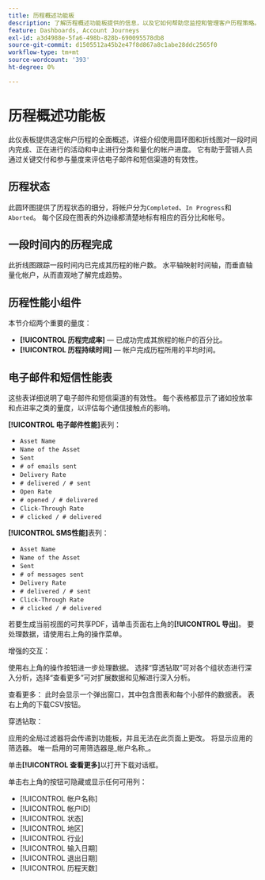 ```yaml
---
title: 历程概述功能板
description: 了解历程概述功能板提供的信息，以及它如何帮助您监控和管理客户历程策略。
feature: Dashboards, Account Journeys
exl-id: a3d4988e-5fa6-498b-828b-690095578db8
source-git-commit: d1505512a45b2e47f8d867a8c1abe28ddc2565f0
workflow-type: tm+mt
source-wordcount: '393'
ht-degree: 0%

---
```


# 历程概述功能板

此仪表板提供选定帐户历程的全面概述，详细介绍使用圆环图和折线图对一段时间内完成、正在进行的活动和中止进行分类和量化的帐户进度。 它有助于营销人员通过关键交付和参与量度来评估电子邮件和短信渠道的有效性。

## 历程状态

此圆环图提供了历程状态的细分，将帐户分为`Completed`、`In Progress`和`Aborted`。 每个区段在图表的外边缘都清楚地标有相应的百分比和帐号。

## 一段时间内的历程完成

此折线图跟踪一段时间内已完成其历程的帐户数。 水平轴映射时间轴，而垂直轴量化帐户，从而直观地了解完成趋势。

## 历程性能小组件

本节介绍两个重要的量度：

* **[!UICONTROL 历程完成率]** — 已成功完成其旅程的帐户的百分比。
* **[!UICONTROL 历程持续时间]** — 帐户完成历程所用的平均时间。

## 电子邮件和短信性能表

这些表详细说明了电子邮件和短信渠道的有效性。 每个表格都显示了诸如投放率和点进率之类的量度，以评估每个通信接触点的影响。

**[!UICONTROL 电子邮件性能]**&#x200B;表列：

* `Asset Name`
* `Name of the Asset`
* `Sent`
* `# of emails sent`
* `Delivery Rate`
* `# delivered / # sent`
* `Open Rate`
* `# opened / # delivered`
* `Click-Through Rate`
* `# clicked / # delivered`

**[!UICONTROL SMS性能]**&#x200B;表列：

* `Asset Name`
* `Name of the Asset`
* `Sent`
* `# of messages sent`
* `Delivery Rate`
* `# delivered / # sent`
* `Click-Through Rate`
* `# clicked / # delivered`

若要生成当前视图的可共享PDF，请单击页面右上角的&#x200B;**[!UICONTROL 导出]**。 要处理数据，请使用右上角的操作菜单。

增强的交互：

使用右上角的操作按钮进一步处理数据。 选择“穿透钻取”可对各个组状态进行深入分析，选择“查看更多”可对扩展数据和见解进行深入分析。

查看更多：
此时会显示一个弹出窗口，其中包含图表和每个小部件的数据表。
表右上角的下载CSV按钮。 

穿透钻取：

应用的全局过滤器将会传递到功能板，并且无法在此页面上更改。
将显示应用的筛选器。
唯一启用的可用筛选器是_帐户名称_。

单击&#x200B;**[!UICONTROL 查看更多]**&#x200B;以打开下载对话框。

单击右上角的按钮可隐藏或显示任何可用列：

* [!UICONTROL 帐户名称]
* [!UICONTROL 帐户ID]
* [!UICONTROL 状态]
* [!UICONTROL 地区]
* [!UICONTROL 行业]
* [!UICONTROL 输入日期]
* [!UICONTROL 退出日期]
* [!UICONTROL 历程天数]
